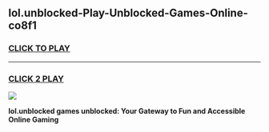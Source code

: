 
## lol.unblocked-Play-Unblocked-Games-Online-co8f1
<h3>
<a href="https://premium76.site?title=lol.unblocked&ref=25A">CLICK TO PLAY</a></h3>
<hr>

<h3>
<a href="https://premium76.site?title=lol.unblocked&ref=25A">CLICK 2 PLAY</a>
  
</h3>

<a href="https://premium76.site?title=lol.unblocked&ref=25A"><img src="https://clearcache.store/games.png"></a>


**lol.unblocked games unblocked: Your Gateway to Fun and Accessible Online Gaming**
